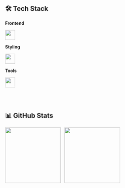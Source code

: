 ## 🛠️ Tech Stack
**Frontend**  
<p>
 <img src="https://skillicons.dev/icons?i=react,javascript,typescript,nextjs&perline=4" height="32"/>
</p>

**Styling**  
<p>
 <img src="https://skillicons.dev/icons?i=html,css,sass,tailwindcss,bootstrap&perline=5" height="32"/>
</p>

**Tools**  
<p>
 <img src="https://skillicons.dev/icons?i=figma,photoshop,vscode,github,notion&perline=6" height="32"/>
</p>

<br><br>

## 📊 GitHub Stats
<div align="left">
  <img src="https://github-readme-stats.vercel.app/api?username=chiyo-an&show_icons=true&theme=tokyonight" height="180" /> &nbsp;
  <img src="https://github-readme-stats.vercel.app/api/top-langs/?username=chiyo-an&layout=compact&theme=tokyonight" height="180" />
</div>
